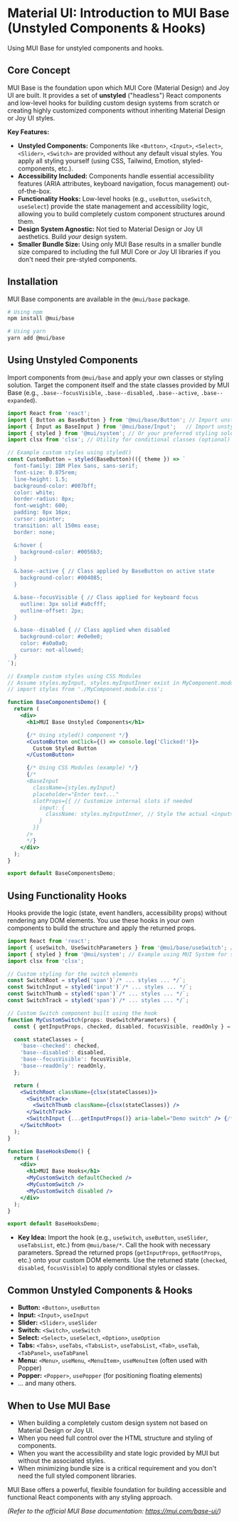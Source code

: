 # Material UI: Introduction to MUI Base (Unstyled Components & Hooks)

Using MUI Base for unstyled components and hooks.

## Core Concept

MUI Base is the foundation upon which MUI Core (Material Design) and Joy UI are built. It provides a set of **unstyled** ("headless") React components and low-level hooks for building custom design systems from scratch or creating highly customized components without inheriting Material Design or Joy UI styles.

**Key Features:**

*   **Unstyled Components:** Components like `<Button>`, `<Input>`, `<Select>`, `<Slider>`, `<Switch>` are provided without any default visual styles. You apply all styling yourself (using CSS, Tailwind, Emotion, styled-components, etc.).
*   **Accessibility Included:** Components handle essential accessibility features (ARIA attributes, keyboard navigation, focus management) out-of-the-box.
*   **Functionality Hooks:** Low-level hooks (e.g., `useButton`, `useSwitch`, `useSelect`) provide the state management and accessibility logic, allowing you to build completely custom component structures around them.
*   **Design System Agnostic:** Not tied to Material Design or Joy UI aesthetics. Build *your* design system.
*   **Smaller Bundle Size:** Using only MUI Base results in a smaller bundle size compared to including the full MUI Core or Joy UI libraries if you don't need their pre-styled components.

## Installation

MUI Base components are available in the `@mui/base` package.

```bash
# Using npm
npm install @mui/base

# Using yarn
yarn add @mui/base
```

## Using Unstyled Components

Import components from `@mui/base` and apply your own classes or styling solution. Target the component itself and the state classes provided by MUI Base (e.g., `.base--focusVisible`, `.base--disabled`, `.base--active`, `.base--expanded`).

```jsx
import React from 'react';
import { Button as BaseButton } from '@mui/base/Button'; // Import unstyled Button
import { Input as BaseInput } from '@mui/base/Input';   // Import unstyled Input
import { styled } from '@mui/system'; // Or your preferred styling solution
import clsx from 'clsx'; // Utility for conditional classes (optional)

// Example custom styles using styled()
const CustomButton = styled(BaseButton)(({ theme }) => `
  font-family: IBM Plex Sans, sans-serif;
  font-size: 0.875rem;
  line-height: 1.5;
  background-color: #007bff;
  color: white;
  border-radius: 8px;
  font-weight: 600;
  padding: 8px 16px;
  cursor: pointer;
  transition: all 150ms ease;
  border: none;

  &:hover {
    background-color: #0056b3;
  }

  &.base--active { // Class applied by BaseButton on active state
    background-color: #004085;
  }

  &.base--focusVisible { // Class applied for keyboard focus
    outline: 3px solid #a0cfff;
    outline-offset: 2px;
  }

  &.base--disabled { // Class applied when disabled
    background-color: #e0e0e0;
    color: #a0a0a0;
    cursor: not-allowed;
  }
`);

// Example custom styles using CSS Modules
// Assume styles.myInput, styles.myInputInner exist in MyComponent.module.css
// import styles from './MyComponent.module.css';

function BaseComponentsDemo() {
  return (
    <div>
      <h1>MUI Base Unstyled Components</h1>

      {/* Using styled() component */}
      <CustomButton onClick={() => console.log('Clicked!')}>
        Custom Styled Button
      </CustomButton>

      {/* Using CSS Modules (example) */}
      {/*
      <BaseInput
        className={styles.myInput}
        placeholder="Enter text..."
        slotProps={{ // Customize internal slots if needed
          input: {
            className: styles.myInputInner, // Style the actual <input> element
          }
        }}
      />
      */}
    </div>
  );
}

export default BaseComponentsDemo;
```

## Using Functionality Hooks

Hooks provide the logic (state, event handlers, accessibility props) without rendering any DOM elements. You use these hooks in your own components to build the structure and apply the returned props.

```jsx
import React from 'react';
import { useSwitch, UseSwitchParameters } from '@mui/base/useSwitch'; // Import hook and types
import { styled } from '@mui/system'; // Example using MUI System for styling
import clsx from 'clsx';

// Custom styling for the switch elements
const SwitchRoot = styled('span')`/* ... styles ... */`;
const SwitchInput = styled('input')`/* ... styles ... */`;
const SwitchThumb = styled('span')`/* ... styles ... */`;
const SwitchTrack = styled('span')`/* ... styles ... */`;

// Custom Switch component built using the hook
function MyCustomSwitch(props: UseSwitchParameters) {
  const { getInputProps, checked, disabled, focusVisible, readOnly } = useSwitch(props);

  const stateClasses = {
    'base--checked': checked,
    'base--disabled': disabled,
    'base--focusVisible': focusVisible,
    'base--readOnly': readOnly,
  };

  return (
    <SwitchRoot className={clsx(stateClasses)}>
      <SwitchTrack>
        <SwitchThumb className={clsx(stateClasses)} />
      </SwitchTrack>
      <SwitchInput {...getInputProps()} aria-label="Demo switch" /> {/* Spread accessibility props */}
    </SwitchRoot>
  );
}

function BaseHooksDemo() {
  return (
    <div>
      <h1>MUI Base Hooks</h1>
      <MyCustomSwitch defaultChecked />
      <MyCustomSwitch />
      <MyCustomSwitch disabled />
    </div>
  );
}

export default BaseHooksDemo;
```
*   **Key Idea:** Import the hook (e.g., `useSwitch`, `useButton`, `useSlider`, `useTabsList`, etc.) from `@mui/base/*`. Call the hook with necessary parameters. Spread the returned props (`getInputProps`, `getRootProps`, etc.) onto your custom DOM elements. Use the returned state (`checked`, `disabled`, `focusVisible`) to apply conditional styles or classes.

## Common Unstyled Components & Hooks

*   **Button:** `<Button>`, `useButton`
*   **Input:** `<Input>`, `useInput`
*   **Slider:** `<Slider>`, `useSlider`
*   **Switch:** `<Switch>`, `useSwitch`
*   **Select:** `<Select>`, `useSelect`, `<Option>`, `useOption`
*   **Tabs:** `<Tabs>`, `useTabs`, `<TabsList>`, `useTabsList`, `<Tab>`, `useTab`, `<TabPanel>`, `useTabPanel`
*   **Menu:** `<Menu>`, `useMenu`, `<MenuItem>`, `useMenuItem` (often used with Popper)
*   **Popper:** `<Popper>`, `usePopper` (for positioning floating elements)
*   ... and many others.

## When to Use MUI Base

*   When building a completely custom design system not based on Material Design or Joy UI.
*   When you need full control over the HTML structure and styling of components.
*   When you want the accessibility and state logic provided by MUI but without the associated styles.
*   When minimizing bundle size is a critical requirement and you don't need the full styled component libraries.

MUI Base offers a powerful, flexible foundation for building accessible and functional React components with any styling approach.

*(Refer to the official MUI Base documentation: https://mui.com/base-ui/)*
